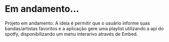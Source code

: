 # Em andamento...
Projeto em andamento. A ideia é permitir que o usuário informe suas bandas/artistas favoritos e a aplicação gere uma playlist utilizando a api do spotfy, disponibilizando um menu interarivo através de Embed.
